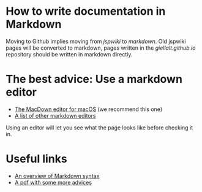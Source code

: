 How to write documentation in Markdown
=============

Moving to Github implies moving from *jspwiki* to *markdown*. Old jspwiki pages will be converted to markdown, pages written in the *giellalt.github.io* repository should be written in markdown directly. 

# The best advice: Use a markdown editor

* [The MacDown editor for macOS](https://macdown.uranusjr.com/) (we recommend this one)
* [A list of other markdown editors](https://www.oberlo.com/blog/markdown-editors)

Using an editor will let you see what the page looks like before checking it in.



# Useful links
* [An overview of Markdown syntax](https://www.markdownguide.org/cheat-sheet/)
* [A pdf with some more advices](https://www.google.com/url?sa=t&rct=j&q=&esrc=s&source=web&cd=&ved=2ahUKEwi5t6-j9-vvAhXNtYsKHWsLB08QFjACegQIAxAD&url=https%3A%2F%2Fguides.github.com%2Fpdfs%2Fmarkdown-cheatsheet-online.pdf&usg=AOvVaw2wnHXkAeuhELAcR_y0RQEV)



